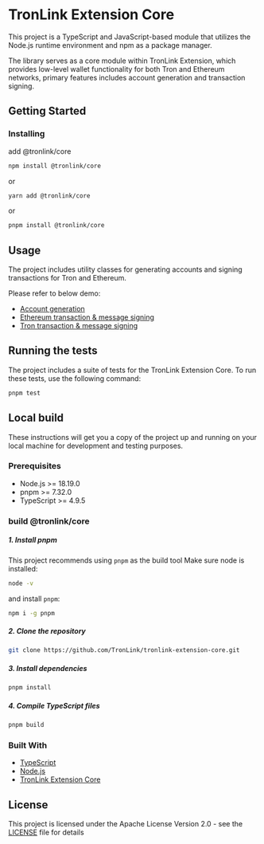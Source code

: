 # TronLink Extension Core

This project is a TypeScript and JavaScript-based module that utilizes the Node.js runtime environment and npm as a package manager. 

The library serves as a core module within TronLink Extension,  which provides low-level wallet functionality for both Tron and Ethereum networks, primary features includes account generation and transaction signing.

## Getting Started


### Installing

add @tronlink/core

```bash
npm install @tronlink/core
```

or

```bash
yarn add @tronlink/core
```

or

```bash
pnpm install @tronlink/core
```

## Usage

The project includes utility classes for generating accounts and signing transactions for Tron and Ethereum.


Please refer to below demo:

+ [Account generation](demo/create_account.ts)
+ [Ethereum transaction & message signing](demo/evm_signature.ts)
+ [Tron transaction & message signing](demo/tron_signature.ts)


## Running the tests

The project includes a suite of tests for the TronLink Extension Core. To run these tests, use the following command:

```bash
pnpm test
```


## Local build

These instructions will get you a copy of the project up and running on your local machine for development and testing purposes.


### Prerequisites

- Node.js >= 18.19.0
- pnpm >= 7.32.0
- TypeScript >= 4.9.5


### build @tronlink/core
##### 1. Install pnpm

This project recommends using `pnpm` as the build tool
Make sure node is installed:
```bash
node -v
```
and install `pnpm`:
```bash
npm i -g pnpm
```

##### 2. Clone the repository

```bash
git clone https://github.com/TronLink/tronlink-extension-core.git
```

##### 3. Install dependencies

```bash
pnpm install
```

##### 4. Compile TypeScript files

```bash
pnpm build
```
### Built With

- [TypeScript](https://www.typescriptlang.org/)
- [Node.js](https://nodejs.org/)
- [TronLink Extension Core](https://github.com/TronLink/tronLink-extension-core)


## License

This project is licensed under the Apache License Version 2.0 - see the [LICENSE](LICENSE) file for details

